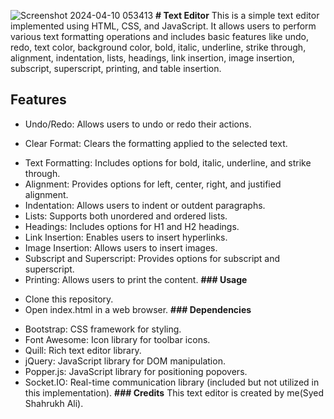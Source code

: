 ![Screenshot 2024-04-10 053413](https://github.com/syed8509/Text-Editor/assets/143701532/1c317272-6d17-4972-8c3b-92b7f2dba5dc)
**# Text Editor**
This is a simple text editor implemented using HTML, CSS, and JavaScript. 
It allows users to perform various text formatting operations and includes basic features like undo, redo,
text color, background color, bold, italic, underline, strike through, alignment, indentation, lists, headings,
link insertion, image insertion, subscript, superscript, printing, and table insertion.
## **Features**
+ Undo/Redo: Allows users to undo or redo their actions.
* Clear Format: Clears the formatting applied to the selected text.
+ Text Formatting: Includes options for bold, italic, underline, and strike through.
+ Alignment: Provides options for left, center, right, and justified alignment.
+ Indentation: Allows users to indent or outdent paragraphs.
+ Lists: Supports both unordered and ordered lists.
+ Headings: Includes options for H1 and H2 headings.
+ Link Insertion: Enables users to insert hyperlinks.
+ Image Insertion: Allows users to insert images.
+ Subscript and Superscript: Provides options for subscript and superscript.
+ Printing: Allows users to print the content.
**### Usage**
- Clone this repository.
- Open index.html in a web browser.
**### Dependencies**
* Bootstrap: CSS framework for styling.
* Font Awesome: Icon library for toolbar icons.
* Quill: Rich text editor library.
* jQuery: JavaScript library for DOM manipulation.
* Popper.js: JavaScript library for positioning popovers.
* Socket.IO: Real-time communication library (included but not utilized in this implementation).
**### Credits**
This text editor is created by me(Syed Shahrukh Ali).

